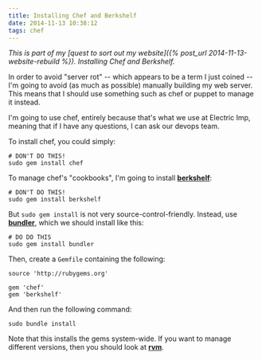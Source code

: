```yaml
---
title: Installing Chef and Berkshelf
date: 2014-11-13 10:38:12
tags: chef
---
```


*This is part of my [quest to sort out my website]({% post_url 2014-11-13-website-rebuild %}).
Installing Chef and Berkshelf.*

In order to avoid "server rot" -- which appears to be a term I just coined --
I'm going to avoid (as much as possible) manually building my web server. This
means that I should use something such as chef or puppet to manage it instead.

I'm going to use chef, entirely because that's what we use at Electric Imp,
meaning that if I have any questions, I can ask our devops team.

To install chef, you could simply:

    # DON'T DO THIS!
    sudo gem install chef

To manage chef's "cookbooks", I'm going to install
[**berkshelf**](http://berkshelf.com/):

    # DON'T DO THIS!
    sudo gem install berkshelf

But `sudo gem install` is not very source-control-friendly. Instead, use
[**bundler**](http://bundler.io/), which we should install like this:

    # DO DO THIS
    sudo gem install bundler

Then, create a `Gemfile` containing the following:

    source 'http://rubygems.org'

    gem 'chef'
    gem 'berkshelf'

And then run the following command:

    sudo bundle install

Note that this installs the gems system-wide. If you want to manage different
versions, then you should look at [**rvm**](http://rvm.io/).
